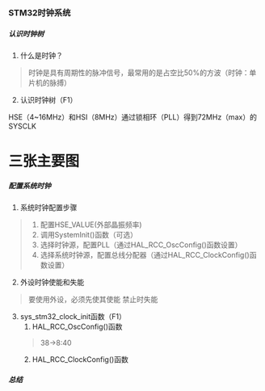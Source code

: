 <!--
 * @Date: 2024-06-03
 * @LastEditors: GoKo-Son626
 * @LastEditTime: 2024-06-04
 * @FilePath: \STM32_Study\基础篇\STM32时钟系统.md
 * @Description: 
-->
### STM32时钟系统

##### 认识时钟树

1. 什么是时钟？

> 时钟是具有周期性的脉冲信号，最常用的是占空比50%的方波（时钟：单片机的脉搏）

2. 认识时钟树（F1）

HSE（4~16MHz）和HSI（8MHz）通过锁相环（PLL）得到72MHz（max）的SYSCLK
# 三张主要图

##### 配置系统时钟

1. 系统时钟配置步骤
>
> 1. 配置HSE_VALUE(外部晶振频率)
> 2. 调用SystemInit()函数（可选）
> 3. 选择时钟源，配置PLL（通过HAL_RCC_OscConfig()函数设置）
> 4. 选择系统时钟源，配置总线分配器（通过HAL_RCC_ClockConfig()函数设置）

2. 外设时钟使能和失能

> 要使用外设，必须先使其使能
> 禁止时失能

3. sys_stm32_clock_init函数（F1）
   1. HAL_RCC_OscConfig()函数 
   > 38->8:40
   2. HAL_RCC_ClockConfig()函数
   > 
##### 总结